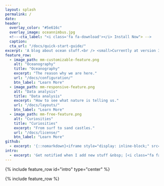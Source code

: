 ```yaml
---
layout: splash
permalink: /
date:
header:
  overlay_color: "#5e616c"
  overlay_image: oceannimbus.jpg
  <!---cta_label: "<i class='fa fa-download'></i> Install Now"> -->
  caption:
  cta_url: "/docs/quick-start-guide/" 
excerpt: 'A blog about ocean stuff.<br /> <small>Currently at version 3.1.7</small><br /><br /> {::nomarkdown}<iframe style="display: inline-block;" src="https://ghbtns.com/github-btn.html?user=mmistakes&repo=minimal-mistakes&type=star&count=true&size=large" frameborder="0" scrolling="0" width="160px" height="30px"></iframe> <iframe style="display: inline-block;" src="https://ghbtns.com/github-btn.html?user=mmistakes&repo=minimal-mistakes&type=fork&count=true&size=large" frameborder="0" scrolling="0" width="158px" height="30px"></iframe>{:/nomarkdown}'
feature_row:
  - image_path: mm-customizable-feature.png
    alt: "Oceanography"
    title: "Oceanography"
    excerpt: "The reason why we are here."
    url: "/docs/configuration/"
    btn_label: "Learn More"
  - image_path: mm-responsive-feature.png
    alt: "Data analysis"
    title: "Data analysis"
    excerpt: "How to see what nature is telling us."
    url: "/docs/layouts/"
    btn_label: "Learn More"
  - image_path: mm-free-feature.png
    alt: "Curiosities"
    title: "Curiosities"
    excerpt: "From surf to sand castles."
    url: "/docs/license/"
    btn_label: "Learn More"
github:
  - excerpt: '{::nomarkdown}<iframe style="display: inline-block;" src="https://ghbtns.com/github-btn.html?user=mmistakes&repo=minimal-mistakes&type=star&count=true&size=large" frameborder="0" scrolling="0" width="160px" height="30px"></iframe> <iframe style="display: inline-block;" src="https://ghbtns.com/github-btn.html?user=mmistakes&repo=minimal-mistakes&type=fork&count=true&size=large" frameborder="0" scrolling="0" width="158px" height="30px"></iframe>{:/nomarkdown}'
intro:
  - excerpt: 'Get notified when I add new stuff &nbsp; [<i class="fa fa-twitter"></i> @mmistakes](https://twitter.com/mmistakes){: .btn .btn--twitter}'
---
```


{% include feature_row id="intro" type="center" %}

{% include feature_row %}
